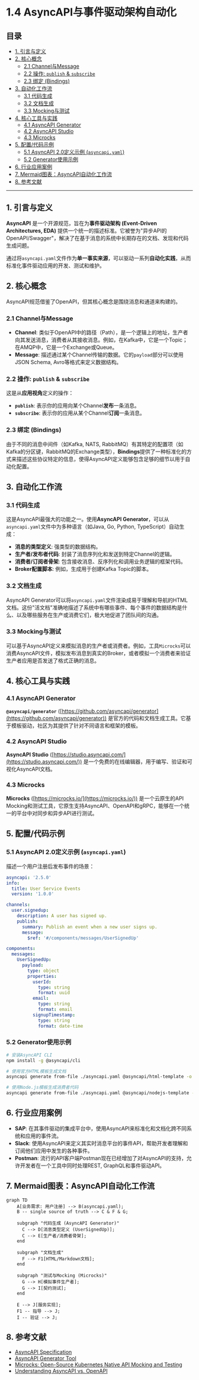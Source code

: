 # 1.4 AsyncAPI与事件驱动架构自动化

## 目录

- [1. 引言与定义](#1-引言与定义)
- [2. 核心概念](#2-核心概念)
  - [2.1 Channel与Message](#21-channel与message)
  - [2.2 操作: `publish` & `subscribe`](#22-操作-publish--subscribe)
  - [2.3 绑定 (Bindings)](#23-绑定-bindings)
- [3. 自动化工作流](#3-自动化工作流)
  - [3.1 代码生成](#31-代码生成)
  - [3.2 文档生成](#32-文档生成)
  - [3.3 Mocking与测试](#33-mocking与测试)
- [4. 核心工具与实践](#4-核心工具与实践)
  - [4.1 AsyncAPI Generator](#41-asyncapi-generator)
  - [4.2 AsyncAPI Studio](#42-asyncapi-studio)
  - [4.3 Microcks](#43-microcks)
- [5. 配置/代码示例](#5-配置代码示例)
  - [5.1 AsyncAPI 2.0定义示例 (`asyncapi.yaml`)](#51-asyncapi-20定义示例-asyncapiyaml)
  - [5.2 Generator使用示例](#52-generator使用示例)
- [6. 行业应用案例](#6-行业应用案例)
- [7. Mermaid图表：AsyncAPI自动化工作流](#7-mermaid图表-asyncapi自动化工作流)
- [8. 参考文献](#8-参考文献)

---

## 1. 引言与定义

**AsyncAPI** 是一个开源规范，旨在为**事件驱动架构 (Event-Driven Architectures, EDA)** 提供一个统一的描述标准。它被誉为"异步API的OpenAPI/Swagger"，解决了在基于消息的系统中长期存在的文档、发现和代码生成问题。

通过将`asyncapi.yaml`文件作为**单一事实来源**，可以驱动一系列**自动化实践**，从而标准化事件驱动应用的开发、测试和维护。

## 2. 核心概念

AsyncAPI规范借鉴了OpenAPI，但其核心概念是围绕消息和通道来构建的。

### 2.1 Channel与Message

- **Channel**: 类似于OpenAPI中的路径（Path），是一个逻辑上的地址，生产者向其发送消息，消费者从其接收消息。例如，在Kafka中，它是一个Topic；在AMQP中，它是一个Exchange或Queue。
- **Message**: 描述通过某个Channel传输的数据。它的`payload`部分可以使用JSON Schema, Avro等格式来定义数据结构。

### 2.2 操作: `publish` & `subscribe`

这是从**应用视角**定义的操作：
- **`publish`**: 表示你的应用向某个Channel**发布**一条消息。
- **`subscribe`**: 表示你的应用从某个Channel**订阅**一条消息。

### 2.3 绑定 (Bindings)

由于不同的消息中间件（如Kafka, NATS, RabbitMQ）有其特定的配置项（如Kafka的分区键，RabbitMQ的Exchange类型），**Bindings**提供了一种标准化的方式来描述这些协议特定的信息，使得AsyncAPI定义能够包含足够的细节以用于自动化配置。

## 3. 自动化工作流

### 3.1 代码生成

这是AsyncAPI最强大的功能之一。使用**AsyncAPI Generator**，可以从`asyncapi.yaml`文件中为多种语言（如Java, Go, Python, TypeScript）自动生成：
- **消息的类型定义**: 强类型的数据结构。
- **生产者/发布者代码**: 封装了消息序列化和发送到特定Channel的逻辑。
- **消费者/订阅者骨架**: 包含接收消息、反序列化和调用业务逻辑的框架代码。
- **Broker配置脚本**: 例如，生成用于创建Kafka Topic的脚本。

### 3.2 文档生成

AsyncAPI Generator可以将`asyncapi.yaml`文件渲染成易于理解和导航的HTML文档。这份"活文档"准确地描述了系统中有哪些事件、每个事件的数据结构是什么、以及哪些服务在生产或消费它们，极大地促进了团队间的沟通。

### 3.3 Mocking与测试

可以基于AsyncAPI定义来模拟消息的生产者或消费者。例如，工具`Microcks`可以消费AsyncAPI文件，模拟发布消息到真实的Broker，或者模拟一个消费者来验证生产者应用是否发送了格式正确的消息。

## 4. 核心工具与实践

### 4.1 AsyncAPI Generator

**`@asyncapi/generator`** ([https://github.com/asyncapi/generator](https://github.com/asyncapi/generator)) 是官方的代码和文档生成工具。它基于模板驱动，社区为其提供了针对不同语言和框架的模板。

### 4.2 AsyncAPI Studio

**AsyncAPI Studio** ([https://studio.asyncapi.com/](https://studio.asyncapi.com/)) 是一个免费的在线编辑器，用于编写、验证和可视化AsyncAPI文档。

### 4.3 Microcks

**Microcks** ([https://microcks.io/](https://microcks.io/)) 是一个云原生的API Mocking和测试工具，它原生支持AsyncAPI、OpenAPI和gRPC，能够在一个统一的平台中对同步和异步API进行测试。

## 5. 配置/代码示例

### 5.1 AsyncAPI 2.0定义示例 (`asyncapi.yaml`)

描述一个用户注册后发布事件的场景：
```yaml
asyncapi: '2.5.0'
info:
  title: User Service Events
  version: '1.0.0'

channels:
  user.signedup:
    description: A user has signed up.
    publish:
      summary: Publish an event when a new user signs up.
      message:
        $ref: '#/components/messages/UserSignedUp'

components:
  messages:
    UserSignedUp:
      payload:
        type: object
        properties:
          userId:
            type: string
            format: uuid
          email:
            type: string
            format: email
          signupTimestamp:
            type: string
            format: date-time
```

### 5.2 Generator使用示例

```bash
# 安装AsyncAPI CLI
npm install -g @asyncapi/cli

# 使用官方HTML模板生成文档
asyncapi generate from-file ./asyncapi.yaml @asyncapi/html-template -o ./docs

# 使用Node.js模板生成消费者代码
asyncapi generate from-file ./asyncapi.yaml @asyncapi/nodejs-template -o ./user-consumer -p server=kafka
```

## 6. 行业应用案例

- **SAP**: 在其事件驱动的集成平台中，使用AsyncAPI来标准化和文档化跨不同系统和应用的事件流。
- **Slack**: 使用AsyncAPI来定义其实时消息平台的事件API，帮助开发者理解和订阅他们应用中发生的各种事件。
- **Postman**: 流行的API客户端Postman现在已经增加了对AsyncAPI的支持，允许开发者在一个工具中同时处理REST, GraphQL和事件驱动API。

## 7. Mermaid图表：AsyncAPI自动化工作流

```mermaid
graph TD
    A[业务需求: 用户注册] --> B(asyncapi.yaml);
    B -- single source of truth --> C & F & G;

    subgraph "代码生成 (AsyncAPI Generator)"
      C --> D[消息类型定义 (UserSignedUp)];
      C --> E[生产者/消费者骨架];
    end

    subgraph "文档生成"
      F --> F1[HTML/Markdown文档];
    end
    
    subgraph "测试与Mocking (Microcks)"
      G --> H[模拟事件生产者];
      G --> I[契约测试];
    end

    E --> J[服务实现];
    F1 -- 指导 --> J;
    I -- 验证 --> J;
```

## 8. 参考文献

- [AsyncAPI Specification](https://www.asyncapi.com/docs/specifications/latest)
- [AsyncAPI Generator Tool](https://www.asyncapi.com/docs/tools/generator)
- [Microcks: Open-Source Kubernetes Native API Mocking and Testing](https://microcks.io/)
- [Understanding AsyncAPI vs. OpenAPI](https://www.asyncapi.com/blog/openapi-vs-asyncapi) 